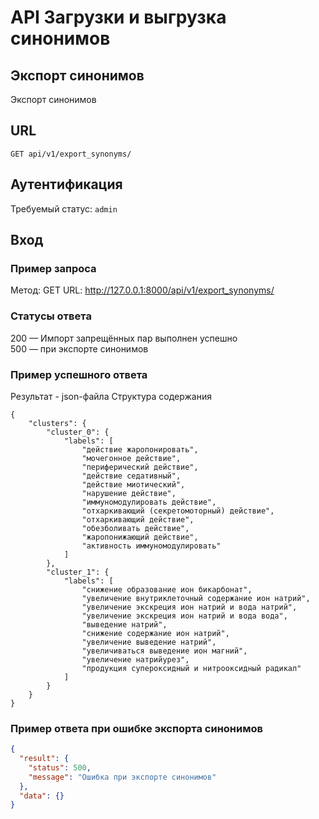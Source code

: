 # API Загрузки и выгрузка синонимов
## Экспорт синонимов
Экспорт синонимов
## URL
```GET api/v1/export_synonyms/```

## Аутентификация
Требуемый статус: `admin`

## Вход
### Пример запроса
Метод: GET
URL: http://127.0.0.1:8000/api/v1/export_synonyms/

### Статусы ответа
200 — Импорт запрещённых пар выполнен успешно<br/>
500 —  при экспорте синонимов
<br/>

### Пример успешного ответа
Результат - json-файла
Структура содержания
```
{
    "clusters": {
        "cluster_0": {
            "labels": [
                "действие жаропонировать",
                "мочегонное действие",
                "периферический действие",
                "действие седативный",
                "действие миотический",
                "нарушение действие",
                "иммуномодулировать действие",
                "отхаркивающий (секретомоторный) действие",
                "отхаркивающий действие",
                "обезболивать действие",
                "жаропонижающий действие",
                "активность иммуномодулировать"
            ]
        },
        "cluster_1": {
            "labels": [
                "снижение образование ион бикарбонат",
                "увеличение внутриклеточный содержание ион натрий",
                "увеличение экскреция ион натрий и вода натрий",
                "увеличение экскреция ион натрий и вода вода",
                "выведение натрий",
                "снижение содержание ион натрий",
                "увеличение выведение натрий",
                "увеличиваться выведение ион магний",
                "увеличение натрийурез",
                "продукция супероксидный и нитрооксидный радикал"
            ]
        }
    }
}
```
### Пример ответа при ошибке экспорта синонимов
```json
{
  "result": {
    "status": 500,
    "message": "Ошибка при экспорте синонимов"
  },
  "data": {}
}
```